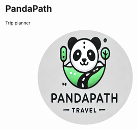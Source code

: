 # PandaPath
Trip planner

<p align="center" >
  <img src="PandaPath/src/assets/images/PandaPathLogo.jpg" style="border-radius: 50%; width: 300px; height:300px;" />
</p>